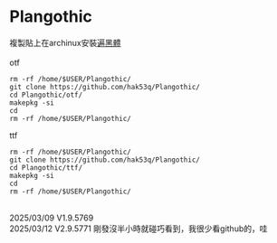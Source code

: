 # Plangothic
複製貼上在archinux安裝[遍黑體](https://github.com/Fitzgerald-Porthmouth-Koenigsegg/Plangothic-Project)\
\
otf
```=
rm -rf /home/$USER/Plangothic/
git clone https://github.com/hak53q/Plangothic/
cd Plangothic/otf/
makepkg -si
cd
rm -rf /home/$USER/Plangothic/
```
ttf
```=
rm -rf /home/$USER/Plangothic/
git clone https://github.com/hak53q/Plangothic/
cd Plangothic/ttf/
makepkg -si
cd
rm -rf /home/$USER/Plangothic/
```
\
2025/03/09 V1.9.5769\
2025/03/12 V2.9.5771 剛發沒半小時就碰巧看到，我很少看github的，哇
